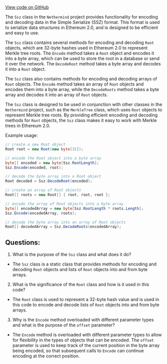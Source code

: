 [View code on GitHub](https://github.com/nethermindeth/nethermind/Nethermind.Serialization.Ssz/Crypto/Ssz.Root.cs)

The `Ssz` class in the `Nethermind` project provides functionality for encoding and decoding data in the Simple Serialize (SSZ) format. This format is used to serialize data structures in Ethereum 2.0, and is designed to be efficient and easy to use.

The `Ssz` class contains several methods for encoding and decoding `Root` objects, which are 32-byte hashes used in Ethereum 2.0 to represent Merkle tree roots. The `Encode` method takes a `Root` object and encodes it into a byte array, which can be used to store the root in a database or send it over the network. The `DecodeRoot` method takes a byte array and decodes it into a `Root` object.

The `Ssz` class also contains methods for encoding and decoding arrays of `Root` objects. The `Encode` method takes an array of `Root` objects and encodes them into a byte array, while the `DecodeRoots` method takes a byte array and decodes it into an array of `Root` objects.

The `Ssz` class is designed to be used in conjunction with other classes in the `Nethermind` project, such as the `MerkleTree` class, which uses `Root` objects to represent Merkle tree roots. By providing efficient encoding and decoding methods for `Root` objects, the `Ssz` class makes it easy to work with Merkle trees in Ethereum 2.0.

Example usage:

```csharp
// create a new Root object
Root root = new Root(new byte[32]);

// encode the Root object into a byte array
byte[] encoded = new byte[Ssz.RootLength];
Ssz.Encode(encoded, root);

// decode the byte array into a Root object
Root decoded = Ssz.DecodeRoot(encoded);

// create an array of Root objects
Root[] roots = new Root[] { root, root, root };

// encode the array of Root objects into a byte array
byte[] encodedArray = new byte[Ssz.RootLength * roots.Length];
Ssz.Encode(encodedArray, roots);

// decode the byte array into an array of Root objects
Root[] decodedArray = Ssz.DecodeRoots(encodedArray);
```
## Questions: 
 1. What is the purpose of the `Ssz` class and what does it do?
- The `Ssz` class is a static class that provides methods for encoding and decoding `Root` objects and lists of `Root` objects into and from byte arrays.

2. What is the significance of the `Root` class and how is it used in this code?
- The `Root` class is used to represent a 32-byte hash value and is used in this code to encode and decode lists of `Root` objects into and from byte arrays.

3. Why is the `Encode` method overloaded with different parameter types and what is the purpose of the `offset` parameter?
- The `Encode` method is overloaded with different parameter types to allow for flexibility in the types of objects that can be encoded. The `offset` parameter is used to keep track of the current position in the byte array being encoded, so that subsequent calls to `Encode` can continue encoding at the correct position.